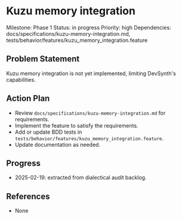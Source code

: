 # Kuzu memory integration
Milestone: Phase 1
Status: in progress
Priority: high
Dependencies: docs/specifications/kuzu-memory-integration.md, tests/behavior/features/kuzu_memory_integration.feature

## Problem Statement
Kuzu memory integration is not yet implemented, limiting DevSynth's capabilities.


## Action Plan
- Review `docs/specifications/kuzu-memory-integration.md` for requirements.
- Implement the feature to satisfy the requirements.
- Add or update BDD tests in `tests/behavior/features/kuzu_memory_integration.feature`.
- Update documentation as needed.

## Progress
- 2025-02-19: extracted from dialectical audit backlog.

## References
- None
